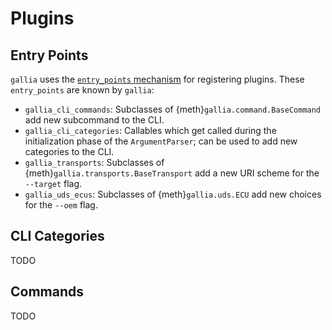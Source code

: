 <!--
SPDX-FileCopyrightText: AISEC Pentesting Team

SPDX-License-Identifier: CC0-1.0
-->

# Plugins
## Entry Points

`gallia` uses the [`entry_points` mechanism](https://docs.python.org/3/library/importlib.metadata.html#entry-points) for registering plugins.
These `entry_points` are known by `gallia`:

* `gallia_cli_commands`: Subclasses of {meth}`gallia.command.BaseCommand` add new subcommand to the CLI.
* `gallia_cli_categories`: Callables which get called during the initialization phase of the `ArgumentParser`; can be used to add new categories to the CLI.
* `gallia_transports`: Subclasses of {meth}`gallia.transports.BaseTransport` add a new URI scheme for the `--target` flag.
* `gallia_uds_ecus`: Subclasses of {meth}`gallia.uds.ECU` add new choices for the `--oem` flag.

## CLI Categories

TODO

## Commands

TODO
